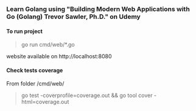 ### Learn Golang using "Building Modern Web Applications with Go (Golang) Trevor Sawler, Ph.D." on Udemy

#### To run project
> go run cmd/web/*.go

website available on http://localhost:8080


#### Check tests coverage
From folder /cmd/web/
> go test -coverprofile=coverage.out && go tool cover -html=coverage.out